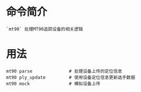 # 命令简介 

    `mt90` 处理MT90追踪设备的相关逻辑

# 用法

```
mt90 parse              # 处理设备上传的定位信息
mt90 ply_update         # 使用设备定位信息更新选手数据
mt90 mock               # 模拟设备上传
```
	
	
	